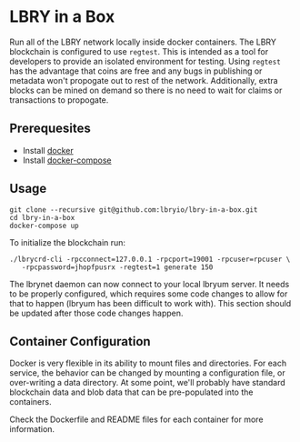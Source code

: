 # LBRY in a Box

Run all of the LBRY network locally inside docker containers. The LBRY
blockchain is configured to use `regtest`. This is intended as a tool
for developers to provide an isolated environment for testing.  Using
`regtest` has the advantage that coins are free and any bugs in
publishing or metadata won't propogate out to rest of the
network. Additionally, extra blocks can be mined on demand so there is
no need to wait for claims or transactions to propogate.

## Prerequesites 

- Install [docker](https://docs.docker.com/engine/installation/)
- Install [docker-compose](https://github.com/docker/compose/releases)

## Usage

    git clone --recursive git@github.com:lbryio/lbry-in-a-box.git
    cd lbry-in-a-box
    docker-compose up

To initialize the blockchain run:

 ```
 ./lbrycrd-cli -rpcconnect=127.0.0.1 -rpcport=19001 -rpcuser=rpcuser \
    -rpcpassword=jhopfpusrx -regtest=1 generate 150
 ```

The lbrynet daemon can now connect to your local lbryum server.  It
needs to be properly configured, which requires some code changes to allow
for that to happen (lbryum has been difficult to work with). This section
should be updated after those code changes happen.


## Container Configuration

Docker is very flexible in its ability to mount files and directories.
For each service, the behavior can be changed by mounting a
configuration file, or over-writing a data directory. At some point,
we'll probably have standard blockchain data and blob data that can be
pre-populated into the containers.

Check the Dockerfile and README files for each container for more information.


